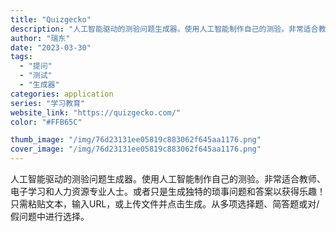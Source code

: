 ```yaml
---
title: "Quizgecko"
description: "人工智能驱动的测验问题生成器。使用人工智能制作自己的测验。非常适合教师、电子学习和人力资源专业人士。或者只是生成独特的琐"
author: "瑞东"
date: "2023-03-30"
tags:
  - "提问"
  - "测试"
  - "生成器"
categories: application
series: "学习教育"
website_link: "https://quizgecko.com/"
color: "#FFB65C"

thumb_image: "/img/76d23131ee05819c883062f645aa1176.png"
cover_image: "/img/76d23131ee05819c883062f645aa1176.png"
---
```


人工智能驱动的测验问题生成器。使用人工智能制作自己的测验。非常适合教师、电子学习和人力资源专业人士。或者只是生成独特的琐事问题和答案以获得乐趣！ 只需粘贴文本，输入URL，或上传文件并点击生成。从多项选择题、简答题或对/假问题中进行选择。